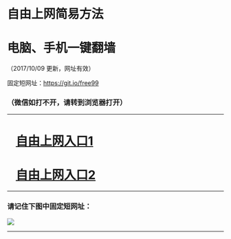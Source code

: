 ﻿# 自由上网简易方法

# 电脑、手机一键翻墙

（2017/10/09 更新，网址有效）

固定短网址：https://git.io/free99

### （微信如打不开，请转到浏览器打开）


***





# &nbsp;&nbsp; <a href="http://ft2276919435.fwq-tz-1001.info/fwqtz01.html?t=100900125682 " target="_blank">自由上网入口1</a>
# &nbsp;&nbsp; <a href="http://ft2794321913.fwq-tz-1002.info/fwqtz02.html?t=100900123715 " target="_blank">自由上网入口2</a>
***

### 请记住下图中固定短网址：

<img src="https://s3-us-west-2.amazonaws.com/fwq-1001/yjfq-20170905okok.png" /> 


***


